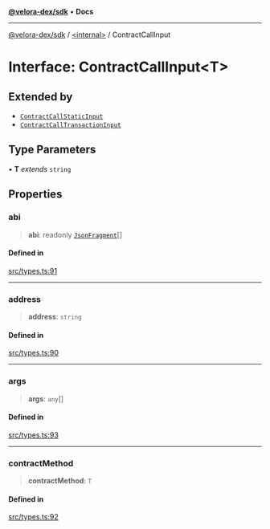 [**@velora-dex/sdk**](../../README.md) • **Docs**

***

[@velora-dex/sdk](../../globals.md) / [\<internal\>](../README.md) / ContractCallInput

# Interface: ContractCallInput\<T\>

## Extended by

- [`ContractCallStaticInput`](ContractCallStaticInput.md)
- [`ContractCallTransactionInput`](ContractCallTransactionInput.md)

## Type Parameters

• **T** *extends* `string`

## Properties

### abi

> **abi**: readonly [`JsonFragment`](JsonFragment.md)[]

#### Defined in

[src/types.ts:91](https://github.com/VeloraDEX/sdk/blob/master/src/types.ts#L91)

***

### address

> **address**: `string`

#### Defined in

[src/types.ts:90](https://github.com/VeloraDEX/sdk/blob/master/src/types.ts#L90)

***

### args

> **args**: `any`[]

#### Defined in

[src/types.ts:93](https://github.com/VeloraDEX/sdk/blob/master/src/types.ts#L93)

***

### contractMethod

> **contractMethod**: `T`

#### Defined in

[src/types.ts:92](https://github.com/VeloraDEX/sdk/blob/master/src/types.ts#L92)
